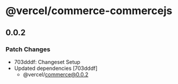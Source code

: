 # @vercel/commerce-commercejs

## 0.0.2

### Patch Changes

- 703dddf: Changeset Setup
- Updated dependencies [703dddf]
  - @vercel/commerce@0.0.2
